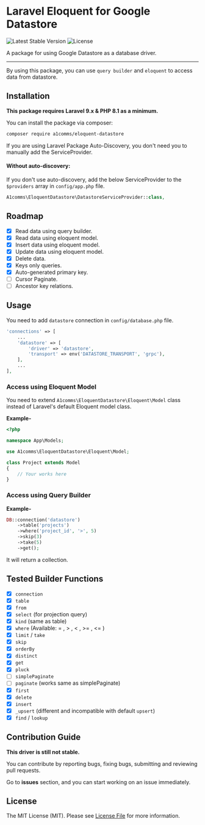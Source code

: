 # Laravel Eloquent for Google Datastore

![Latest Stable Version](https://poser.pugx.org/a1comms/eloquent-datastore/v)
![License](https://poser.pugx.org/a1comms/eloquent-datastore/license)

A package for using Google Datastore as a database driver.

---
By using this package, you can use `query builder` and `eloquent` to access data from datastore.

## Installation

**This package requires Laravel 9.x & PHP 8.1 as a minimum.**

You can install the package via composer:

```bash
composer require a1comms/eloquent-datastore
```

If you are using Laravel Package Auto-Discovery, you don't need you to manually add the ServiceProvider.

#### Without auto-discovery:

If you don't use auto-discovery, add the below ServiceProvider to the `$providers` array in `config/app.php` file.

```php
A1comms\EloquentDatastore\DatastoreServiceProvider::class,
```

## Roadmap
- [x] Read data using query builder.
- [x] Read data using eloquent model.
- [x] Insert data using eloquent model.
- [x] Update data using eloquent model.
- [x] Delete data.
- [x] Keys only queries.
- [x] Auto-generated primary key.
- [ ] Cursor Paginate.
- [ ] Ancestor key relations.

## Usage

You need to add `datastore` connection in `config/database.php` file.

```php
'connections' => [
    ...
    'datastore' => [
        'driver' => 'datastore',
        'transport' => env('DATASTORE_TRANSPORT', 'grpc'),
    ],
    ...
],
```

### Access using Eloquent Model

You need to extend `A1comms\EloquentDatastore\Eloquent\Model` class instead of Laravel's default Eloquent model class.

**Example-**
```php
<?php

namespace App\Models;

use A1comms\EloquentDatastore\Eloquent\Model;

class Project extends Model
{
    // Your works here
}

```

### Access using Query Builder

**Example-**
```php
DB::connection('datastore')
    ->table('projects')
    ->where('project_id', '>', 5)
    ->skip(3)
    ->take(5)
    ->get();
```
It will return a collection.

## Tested Builder Functions
- [x] `connection`
- [x] `table`
- [x] `from`
- [x] `select` (for projection query)
- [x] `kind` (same as table)
- [x] `where` (Available:  = , > , < , >= , <= )
- [x] `limit` / `take`
- [x] `skip`
- [x] `orderBy`
- [x] `distinct`
- [x] `get`
- [x] `pluck`
- [ ] `simplePaginate`
- [ ] `paginate` (works same as simplePaginate)
- [x] `first`
- [x] `delete`
- [x] `insert`
- [x] `_upsert` (different and incompatible with default `upsert`)
- [x] `find` / `lookup`

## Contribution Guide

**This driver is still not stable.**

You can contribute by reporting bugs, fixing bugs, submitting and reviewing pull requests.

Go to **issues** section, and you can start working on an issue immediately.

## License

The MIT License (MIT). Please see [License File](LICENSE) for more information.